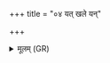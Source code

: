+++
title = "०४ यत् खले यन्"

+++
<details><summary>मूलम् (GR)</summary>

यत् खले यन् मयारे  
यद् गोष्ठे यच् च शेवधौ ।  
अथो यत् कुम्भ्यां शये  
तस्य ते रसम् आ ददे ॥
</details>
